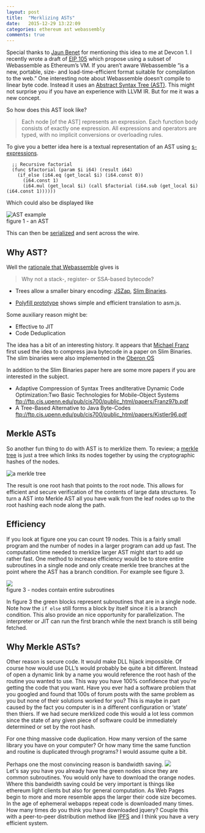 ```yaml
---
layout: post
title:  "Merklizing ASTs"
date:   2015-12-29 13:22:09
categories: ethereum ast webassembly
comments: true
---
```

Special thanks to [Jaun Benet](http://juan.benet.ai/) for mentioning this idea to me at Devcon 1. I recently wrote a draft of [EIP 105](https://github.com/ethereum/EIPs/issues/48) which propose using a subset of Webassemble as Ethereum’s VM. If you aren’t aware Webassemble  “is a new, portable, size- and load-time-efficient format suitable for compilation to the web.”   One interesting note about Webassemble doesn’t compile to linear byte code. Instead it uses an  [Abstract Syntax Tree (AST)](https://en.wikipedia.org/wiki/Abstract_syntax_tree). This might not surprise you if you have an experience with LLVM IR. But for me it was a new concept. 

So how does this AST look like?

>Each node [of the AST] represents an expression. Each function body consists of exactly one expression. All expressions and operators are typed, with no implicit conversions or overloading rules.

To give you a better idea here is a textual representation of an AST using [s-expressions](https://en.wikipedia.org/wiki/S-expression).

```
  ;; Recursive factorial
  (func $factorial (param $i i64) (result i64)
    (if_else (i64.eq (get_local $i) (i64.const 0))
      (i64.const 1)
      (i64.mul (get_local $i) (call $factorial (i64.sub (get_local $i) (i64.const 1))))))
```
Which could also be displayed like

![AST example](https://cdn.rawgit.com/wanderer/wanderer.github.io/dea025059e91802d62005f16e8c49ced234e5783/_posts/images/Merklizing%20ASTs.svg)  
figure 1 - an AST

This can then be [serialized](https://github.com/WebAssembly/design/blob/master/BinaryEncoding.md#serialized-ast) and sent across the wire.

## Why AST?
Well the [rationale that Webassemble](https://github.com/WebAssembly/design/blob/master/Rationale.md) gives is 

>Why not a stack-, register- or SSA-based bytecode?
* Trees allow a smaller binary encoding: [JSZap][], [Slim Binaries][].
* [Polyfill prototype][] shows simple and efficient translation to asm.js.

  [JSZap]: https://research.microsoft.com/en-us/projects/jszap/
  [Slim Binaries]: https://citeseerx.ist.psu.edu/viewdoc/summary?doi=10.1.1.108.1711
  [Polyfill prototype]: https://github.com/WebAssembly/polyfill-prototype-1

Some auxiliary reason might be:
* Effective to JIT 
* Code Deduplication

The idea has a bit of an interesting history. It appears that [Michael Franz](http://www.michaelfranz.com/) first used the idea to compress java bytecode in a paper on Slim Binaries. The slim binaries were also implemented in the [Oberon OS](https://en.wikipedia.org/wiki/Oberon_(operating_system))

In addition to the Slim Binaries paper here are some more papers if you are interested in the subject.
* Adaptive Compression of Syntax Trees andIterative Dynamic Code Optimization:Two Basic Technologies for Mobile-Object Systems ftp://ftp.cis.upenn.edu/pub/cis700/public_html/papers/Franz97b.pdf
* A Tree-Based Alternative to Java Byte-Codes ftp://ftp.cis.upenn.edu/pub/cis700/public_html/papers/Kistler96.pdf

## Merkle ASTs
So another fun thing to do with AST is to merklize them. To review; a [merkle tree](https://en.wikipedia.org/wiki/Merkle_tree) is just a tree which links its nodes together by using the cryptographic hashes of the nodes.  

![a merkle tree](https://upload.wikimedia.org/wikipedia/commons/thumb/9/95/Hash_Tree.svg/640px-Hash_Tree.svg.png)  

The result is one root hash that points to the root node. This allows for efficient and secure verification of the contents of large data structures.  To turn a AST into Merkle AST all you have walk from the leaf nodes up to the root hashing each node along the path. 

## Efficiency 
If you look at figure one you can count 19 nodes. This is a fairly small program and the number of nodes in a larger program can add up fast. The computation time needed to merklize larger AST might start to add up rather fast. One method to increase efficiency would be to store entire subroutines in a single node and only create merkle tree branches at the point where the AST has a branch condition. For example see figure 3.

![](https://cdn.rawgit.com/wanderer/wanderer.github.io/dea025059e91802d62005f16e8c49ced234e5783/_posts/images/Merklizing%20ASTs-grouping.svg)  
figure 3 - nodes contain entire subroutines

In figure 3 the green blocks represent subroutines that are in a single node. Note how the `if else` still forms a block by itself since it is a branch condition. This also provide an nice opportunity for parallelization. The interpreter or JIT can run the first branch while the next branch is still being fetched.  

## Why Merkle ASTs?

Other reason is secure code. It would make DLL hijack impossible. Of course how would use DLL’s would probably be quite a bit different. Instead of open a dynamic link by a name you would reference the root hash of the routine you wanted to use. This way you have 100% confidence that you're getting the code that you want. Have you ever had a software problem that you googled and found that 100s of forum posts with the same problem as you but none of their solutions worked for you? This is maybe in part caused by the fact you computer is in a different configuration or ‘state’ then thiers. If we had secure merklized code this would a lot less common since the state of any given piece of software could be immediately determined or set by the root hash.

For one thing massive code duplication. How many version of the same library you have on your computer? Or how many time the same function and routine is duplicated through programs? I would assume quite a bit. 

Perhaps one the most convincing reason is bandwidth saving. 
![](https://cdn.rawgit.com/wanderer/wanderer.github.io/dea025059e91802d62005f16e8c49ced234e5783/_posts/images/Merklizing%20ASTs-bandwidth.svg)  
Let's say you have you already have the green nodes since they are common subroutines. You would only have to download the orange nodes. Where this bandwidth saving could be very important is things like ethereum light clients but also for general computation. As Web Pages begin to more and more resemble apps the larger their code size becomes. In the age of ephemeral webapps repeat code is downloaded many times. How many times do you think you have downloaded jquery? Couple this with a peer-to-peer distribution method like [IPFS](https://ipfs.io/) and I think you have a very efficient system.


